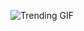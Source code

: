 ![Trending GIF](https://media1.giphy.com/media/RbDKaczqWovIugyJmW/giphy.gif?cid=8bb21772z26w6jt8dzraukjr2un8qik4eyt50i16w2cdgvir&ep=v1_gifs_search&rid=giphy.gif&ct=g)
